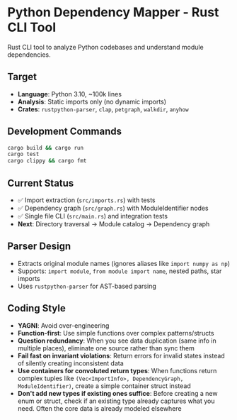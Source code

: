 # Python Dependency Mapper - Rust CLI Tool

Rust CLI tool to analyze Python codebases and understand module dependencies.

## Target
- **Language**: Python 3.10, ~100k lines
- **Analysis**: Static imports only (no dynamic imports)
- **Crates**: `rustpython-parser`, `clap`, `petgraph`, `walkdir`, `anyhow`

## Development Commands
```bash
cargo build && cargo run
cargo test
cargo clippy && cargo fmt
```

## Current Status
- ✅ Import extraction (`src/imports.rs`) with tests
- ✅ Dependency graph (`src/graph.rs`) with ModuleIdentifier nodes
- ✅ Single file CLI (`src/main.rs`) and integration tests
- **Next**: Directory traversal → Module catalog → Dependency graph

## Parser Design
- Extracts original module names (ignores aliases like `import numpy as np`)
- Supports: `import module`, `from module import name`, nested paths, star imports
- Uses `rustpython-parser` for AST-based parsing

## Coding Style

- **YAGNI**: Avoid over-engineering
- **Function-first**: Use simple functions over complex patterns/structs
- **Question redundancy**: When you see data duplication (same info in multiple places), eliminate one source rather than sync them
- **Fail fast on invariant violations**: Return errors for invalid states instead of silently creating inconsistent data
- **Use containers for convoluted return types**: When functions return complex tuples like `(Vec<ImportInfo>, DependencyGraph, ModuleIdentifier)`, create a simple container struct instead
- **Don't add new types if existing ones suffice**: Before creating a new enum or struct, check if an existing type already captures what you need. Often the core data is already modeled elsewhere